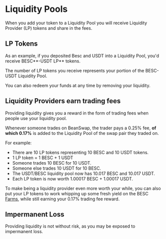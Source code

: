 # Liquidity Pools

When you add your token to a Liquidity Pool you will receive Liquidity Provider (LP) tokens and share in the fees.

## LP Tokens

As an example, if you deposited Besc and USDT into a Liquidity Pool, you'd receive BESC**-USDT LP** tokens.

The number of LP tokens you receive represents your portion of the BESC-USDT Liquidity Pool.&#x20;

You can also redeem your funds at any time by removing your liquidity.

## Liquidity Providers earn trading fees

Providing liquidity gives you a reward in the form of trading fees when people use your liquidity pool.&#x20;

Whenever someone trades on BeanSwap, the trader pays a 0.25% fee, **of which 0.17%** is added to the Liquidity Pool of the swap pair they traded on.

For example:

* There are 10 LP tokens representing 10 BESC and 10 USDT tokens.
* 1 LP token = 1 BESC + 1 USDT
* Someone trades 10 BESC for 10 USDT.
* Someone else trades 10 USDT for 10 BESC.
* The USDT/BESC liquidity pool now has 10.017 BESC and 10.017 USDT.
* Each LP token is now worth 1.00017 BESC + 1.00017 USDT.

To make being a liquidity provider even more worth your while, you can also put your LP tokens to work whipping up some fresh yield on the BESC[ Farms](https://beanswap.finance/farms), while still earning your 0.17% trading fee reward.

## Impermanent Loss

Providing liquidity is not without risk, as you may be exposed to impermanent loss.

